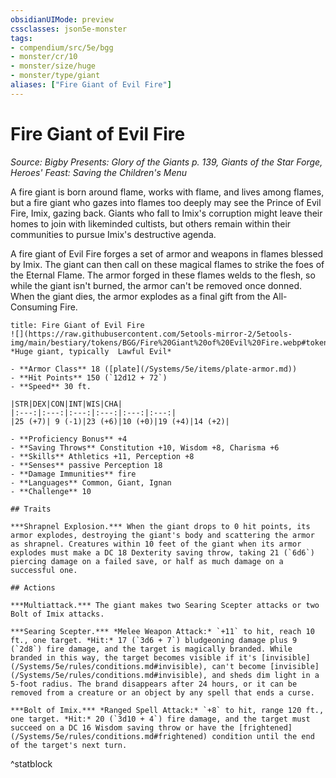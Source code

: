 ```yaml
---
obsidianUIMode: preview
cssclasses: json5e-monster
tags:
- compendium/src/5e/bgg
- monster/cr/10
- monster/size/huge
- monster/type/giant
aliases: ["Fire Giant of Evil Fire"]
---
```

# Fire Giant of Evil Fire
*Source: Bigby Presents: Glory of the Giants p. 139, Giants of the Star Forge, Heroes' Feast: Saving the Children's Menu*  

A fire giant is born around flame, works with flame, and lives among flames, but a fire giant who gazes into flames too deeply may see the Prince of Evil Fire, Imix, gazing back. Giants who fall to Imix's corruption might leave their homes to join with likeminded cultists, but others remain within their communities to pursue Imix's destructive agenda.

A fire giant of Evil Fire forges a set of armor and weapons in flames blessed by Imix. The giant can then call on these magical flames to strike the foes of the Eternal Flame. The armor forged in these flames welds to the flesh, so while the giant isn't burned, the armor can't be removed once donned. When the giant dies, the armor explodes as a final gift from the All-Consuming Fire.

```ad-statblock
title: Fire Giant of Evil Fire
![](https://raw.githubusercontent.com/5etools-mirror-2/5etools-img/main/bestiary/tokens/BGG/Fire%20Giant%20of%20Evil%20Fire.webp#token)
*Huge giant, typically  Lawful Evil*

- **Armor Class** 18 ([plate](/Systems/5e/items/plate-armor.md))
- **Hit Points** 150 (`12d12 + 72`)
- **Speed** 30 ft.

|STR|DEX|CON|INT|WIS|CHA|
|:---:|:---:|:---:|:---:|:---:|:---:|
|25 (+7)| 9 (-1)|23 (+6)|10 (+0)|19 (+4)|14 (+2)|

- **Proficiency Bonus** +4
- **Saving Throws** Constitution +10, Wisdom +8, Charisma +6
- **Skills** Athletics +11, Perception +8
- **Senses** passive Perception 18
- **Damage Immunities** fire
- **Languages** Common, Giant, Ignan
- **Challenge** 10

## Traits

***Shrapnel Explosion.*** When the giant drops to 0 hit points, its armor explodes, destroying the giant's body and scattering the armor as shrapnel. Creatures within 10 feet of the giant when its armor explodes must make a DC 18 Dexterity saving throw, taking 21 (`6d6`) piercing damage on a failed save, or half as much damage on a successful one.

## Actions

***Multiattack.*** The giant makes two Searing Scepter attacks or two Bolt of Imix attacks.

***Searing Scepter.*** *Melee Weapon Attack:* `+11` to hit, reach 10 ft., one target. *Hit:* 17 (`3d6 + 7`) bludgeoning damage plus 9 (`2d8`) fire damage, and the target is magically branded. While branded in this way, the target becomes visible if it's [invisible](/Systems/5e/rules/conditions.md#invisible), can't become [invisible](/Systems/5e/rules/conditions.md#invisible), and sheds dim light in a 5-foot radius. The brand disappears after 24 hours, or it can be removed from a creature or an object by any spell that ends a curse.

***Bolt of Imix.*** *Ranged Spell Attack:* `+8` to hit, range 120 ft., one target. *Hit:* 20 (`3d10 + 4`) fire damage, and the target must succeed on a DC 16 Wisdom saving throw or have the [frightened](/Systems/5e/rules/conditions.md#frightened) condition until the end of the target's next turn.
```
^statblock